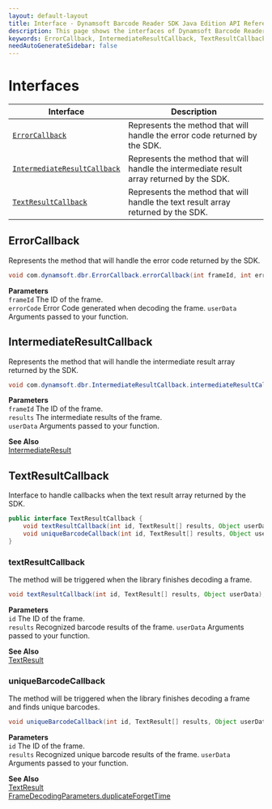 ```yaml
---
layout: default-layout
title: Interface - Dynamsoft Barcode Reader SDK Java Edition API Reference
description: This page shows the interfaces of Dynamsoft Barcode Reader SDK Java Edition API Reference.
keywords: ErrorCallback, IntermediateResultCallback, TextResultCallback, interface, api reference, java
needAutoGenerateSidebar: false
---
```



# Interfaces

  | Interface | Description |
  |----------|-------------|
  | [`ErrorCallback`](#errorcallback) | Represents the method that will handle the error code returned by the SDK. |
  | [`IntermediateResultCallback`](#intermediateresultcallback) | Represents the method that will handle the intermediate result array returned by the SDK. |
  | [`TextResultCallback`](#textresultcallback) | Represents the method that will handle the text result array returned by the SDK. |

## ErrorCallback

Represents the method that will handle the error code returned by the SDK.

```java
void com.dynamsoft.dbr.ErrorCallback.errorCallback(int frameId, int errorCode, Object userData)	
```   
   
**Parameters**  
`frameId` 	The ID of the frame.    
`errorCode` Error Code generated when decoding the frame.
`userData` Arguments passed to your function.







## IntermediateResultCallback
Represents the method that will handle the intermediate result array returned by the SDK.

```java
void com.dynamsoft.dbr.IntermediateResultCallback.intermediateResultCallback(int frameId, IntermediateResult[] results, Object userData)	
```   
   
**Parameters**  
`frameId` 	The ID of the frame.  
`results` The intermediate results of the frame.   
`userData` Arguments passed to your function.   

**See Also**  
[IntermediateResult](class/IntermediateResult.md)







## TextResultCallback

Interface to handle callbacks when the text result array returned by the SDK.

```java
public interface TextResultCallback {
    void textResultCallback(int id, TextResult[] results, Object userData);
    void uniqueBarcodeCallback(int id, TextResult[] results, Object userData);
}
```

### textResultCallback

The method will be triggered when the library finishes decoding a frame.

```java
void textResultCallback(int id, TextResult[] results, Object userData);
```

**Parameters**  
`id` The ID of the frame.  
`results` Recognized barcode results of the frame.
`userData` Arguments passed to your function.

**See Also**  
[TextResult](class/TextResult.md)

### uniqueBarcodeCallback

The method will be triggered when the library finishes decoding a frame and finds unique barcodes.

```java
void uniqueBarcodeCallback(int id, TextResult[] results, Object userData);
```

**Parameters**  
`id` The ID of the frame.  
`results` Recognized unique barcode results of the frame.
`userData` Arguments passed to your function.

**See Also**  
[TextResult](class/TextResult.md)  
[FrameDecodingParameters.duplicateForgetTime](class/FrameDecodingParameters.md#duplicateforgettime)
